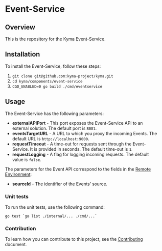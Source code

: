 # Event-Service

## Overview

This is the repository for the Kyma Event-Service.

## Installation

To install the Event-Service, follow these steps:

1. `git clone git@github.com:kyma-project/kyma.git`
1. `cd kyma/components/event-service`
1. `CGO_ENABLED=0 go build ./cmd/eventservice`

## Usage

The Event-Service has the following parameters:
- **externalAPIPort** - This port exposes the Event-Service API to an external solution. The default port is `8081`.
- **eventsTargetURL** - A URL to which you proxy the incoming Events. The default URL is `http://localhost:9000`.
- **requestTimeout** - A time-out for requests sent through the Event-Service. It is provided in seconds. The default time-out is `1`.
- **requestLogging** - A flag for logging incoming requests. The default value is `false`.

The parameters for the Event API correspond to the fields in the [Remote Environment](../../docs/application-connector/docs/044-cr-environment.md):

- **sourceId** - The identifier of the Events' source.

### Unit tests

To run the unit tests, use the following command:

```
go test `go list ./internal/... ./cmd/...`
```

### Contribution

To learn how you can contribute to this project, see the [Contributing](/CONTRIBUTING.md) document.
